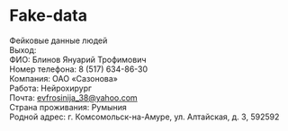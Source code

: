 # Fake-data
Фейковые данные людей  
Выход:  
ФИО: Блинов Януарий Трофимович  
Номер телефона: 8 (517) 634-86-30  
Компания: ОАО «Сазонова»  
Работа: Нейрохирург  
Почта: evfrosinija_38@yahoo.com  
Страна проживания: Румыния  
Родной адрес: г. Комсомольск-на-Амуре, ул. Алтайская, д. 3, 592592

